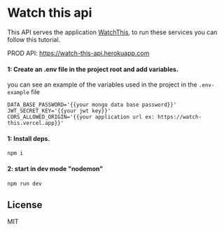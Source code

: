 # Watch this api

This API serves the application [WatchThis](https://github.com/ArielBetti/watch-this), to run these services you can follow this tutorial.

PROD API: https://watch-this-api.herokuapp.com

#### 1: Create an .env file in the project root and add variables.
you can see an example of the variables used in the project in the `.env-example` file

```
DATA_BASE_PASSWORD='{{your mongo data base password}}'
JWT_SECRET_KEY='{{your jwt key}}'
CORS_ALLOWED_ORIGIN='{{your application url ex: https://watch-this.vercel.app}}'
```

#### 1: Install deps.
`npm i`

#### 2: start in dev mode "nodemon"
`npm run dev`


## License

MIT
